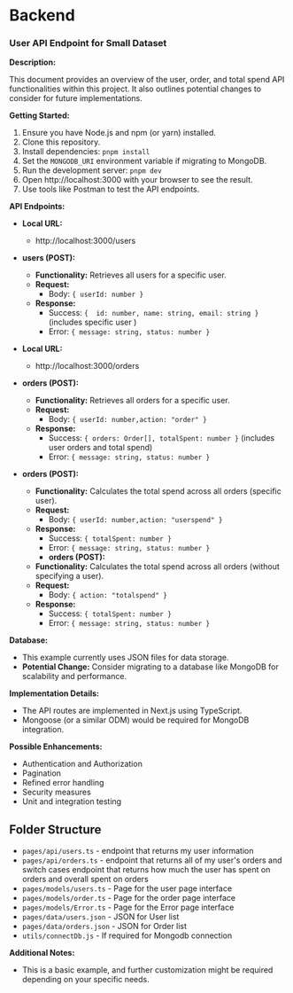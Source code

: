 # Backend

### User API Endpoint for Small Dataset

**Description:**

This document provides an overview of the user, order, and total spend API functionalities within this project. It also outlines potential changes to consider for future implementations.

**Getting Started:**

1. Ensure you have Node.js and npm (or yarn) installed.
2. Clone this repository.
3. Install dependencies: `pnpm install`
4. Set the `MONGODB_URI` environment variable if migrating to MongoDB.
5. Run the development server: `pnpm dev`
6. Open http://localhost:3000 with your browser to see the result.
7. Use tools like Postman to test the API endpoints.

**API Endpoints:**

- **Local URL:**

  - http://localhost:3000/users

- **users (POST):**

  - **Functionality:** Retrieves all users for a specific user.
  - **Request:**
    - Body: `{ userId: number }`
  - **Response:**
    - Success: `{  id: number, name: string, email: string }` (includes specific user )
    - Error: `{ message: string, status: number }`

- **Local URL:**

  - http://localhost:3000/orders

- **orders (POST):**
  - **Functionality:** Retrieves all orders for a specific user.
  - **Request:**
    - Body: `{ userId: number,action: "order" }`
  - **Response:**
    - Success: `{ orders: Order[], totalSpent: number }` (includes user orders and total spend)
    - Error: `{ message: string, status: number }`
- **orders (POST):**
  - **Functionality:** Calculates the total spend across all orders (specific user).
  - **Request:**
    - Body: `{ userId: number,action: "userspend" }`
  - **Response:**
    - Success: `{ totalSpent: number }`
    - Error: `{ message: string, status: number }`
    - **orders (POST):**
  - **Functionality:** Calculates the total spend across all orders (without specifying a user).
  - **Request:**
    - Body: `{ action: "totalspend" }`
  - **Response:**
    - Success: `{ totalSpent: number }`
    - Error: `{ message: string, status: number }`

**Database:**

- This example currently uses JSON files for data storage.
- **Potential Change:** Consider migrating to a database like MongoDB for scalability and performance.

**Implementation Details:**

- The API routes are implemented in Next.js using TypeScript.
- Mongoose (or a similar ODM) would be required for MongoDB integration.

**Possible Enhancements:**

- Authentication and Authorization
- Pagination
- Refined error handling
- Security measures
- Unit and integration testing

## Folder Structure

- `pages/api/users.ts` - endpoint that returns my user information
- `pages/api/orders.ts` - endpoint that returns all of my user's orders and switch cases endpoint that returns how much the user has spent on orders and overall spent on orders
- `pages/models/users.ts` - Page for the user page interface
- `pages/models/order.ts` - Page for the order page interface
- `pages/models/Error.ts` - Page for the Error page interface
- `pages/data/users.json` - JSON for User list
- `pages/data/orders.json` - JSON for Order list
- `utils/connectDb.js` - If required for Mongodb connection

**Additional Notes:**

- This is a basic example, and further customization might be required depending on your specific needs.

